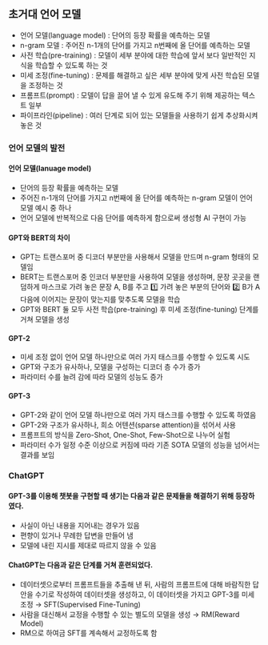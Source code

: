 ## 초거대 언어 모델   

- 언어 모델(language model) : 단어의 등장 확률을 예측하는 모델   
- n-gram 모델 : 주어진 n-1개의 단어를 가지고 n번째에 올 단어를 예측하는 모델   
- 사전 학습(pre-training) : 모델이 세부 분야에 대한 학습에 앞서 보다 일반적인 지식을 학습할 수 있도록 하는 것   
- 미세 조정(fine-tuning) : 문제를 해결하고 싶은 세부 분야에 맞게 사전 학습된 모델을 조정하는 것   
- 프롬프트(prompt) : 모델이 답을 끌어 낼 수 있게 유도해 주기 위해 제공하는 텍스트 일부   
- 파이프라인(pipeline) : 여러 단계로 되어 있는 모델들을 사용하기 쉽게 추상화시켜 놓은 것   

### 언어 모델의 발전   
#### 언어 모델(lanuage model)   
- 단어의 등장 확률을 예측하는 모델   
- 주어진 n-1개의 단어를 가지고 n번째에 올 단어를 예측하는 n-gram 모델이 언어 모델 예시 중 하나   
- 언어 모델에 반복적으로 다음 단어를 예측하게 함으로써 생성형 AI 구현이 가능   

#### GPT와 BERT의 차이   
- GPT는 트랜스포머 중 디코더 부분만을 사용해서 모델을 만드며 n-gram 형태의 모델임   
- BERT는 트랜스포머 중 인코더 부분만을 사용하여 모델을 생성하며, 문장 곳곳을 랜덤하게 마스크로 가려 놓은 문장 A, B를 주고 1️⃣ 가려 놓은 부분의 단어와 2️⃣ B가 A 다음에 이어지는 문장이 맞는지를 맞추도록 모델을 학습   
- GPT와 BERT 둘 모두 사전 학습(pre-training) 후 미세 조정(fine-tuning) 단계를 거쳐 모델을 생성   

#### GPT-2   
- 미세 조정 없이 언어 모델 하나만으로 여러 가지 태스크를 수행할 수 있도록 시도   
- GPT와 구조가 유사하나, 모델을 구성하는 디코더 층 수가 증가   
- 파라미터 수를 늘려 감에 따라 모델의 성능도 증가   

#### GPT-3   
- GPT-2와 같이 언어 모델 하나만으로 여러 가지 태스크를 수행할 수 있도록 하였음   
- GPT-2와 구조가 유사하나, 희소 어텐션(sparse attention)을 섞어서 사용   
- 프롬프트의 방식을 Zero-Shot, One-Shot, Few-Shot으로 나누어 실험   
- 파라미터 수가 일정 수준 이상으로 커짐에 따라 기존 SOTA 모델의 성능을 넘어서는 결과를 보임   

### ChatGPT   
#### GPT-3를 이용해 챗봇을 구현할 때 생기는 다음과 같은 문제들을 해결하기 위해 등장하였다.   
- 사실이 아닌 내용을 지어내는 경우가 있음   
- 편향이 있거나 무례한 답변을 만들어 냄   
- 모델에 내린 지시를 제대로 따르지 않을 수 있음   

#### ChatGPT는 다음과 같은 단계를 거쳐 훈련되었다.   
- 데이터셋으로부터 프롬프트들을 추출해 낸 뒤, 사람의 프롬프트에 대해 바람직한 답안을 수기로 작성하여 데이터셋을 생성하고, 이 데이터셋을 가지고 GPT-3를 미세 조정 → SFT(Supervised Fine-Tuning)   
- 사람을 대신해서 교정을 수행할 수 있는 별도의 모델을 생성 → RM(Reward Model)   
- RM으로 하여금 SFT를 계속해서 교정하도록 함